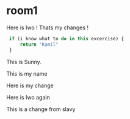 # room1

Here is Iwo ! Thats my changes !

```javascript
 if (i know what to do in this excercise) {
     return "Kamil"
 }
```

This is Sunny.

This is my name

Here is my change

Here is Iwo again

This is a change from slavy